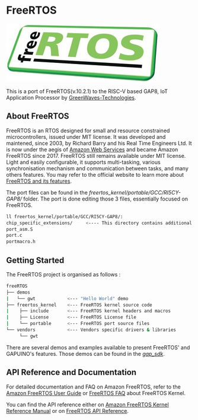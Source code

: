 # FreeRTOS
![FreeRTOS]( ../../docs/freertos/images/freertos.png "FreeRTOS")

This is a port of FreeRTOS(v.10.2.1) to the RISC-V based GAP8, IoT Application Processor by [GreenWaves-Technologies](https://greenwaves-technologies.com).

## About FreeRTOS

FreeRTOS is an RTOS designed for small and resource constrained microcontrollers, issued under MIT license. It was developed and maintened, since 2003, by Richard Barry and his Real Time Engineers Ltd. It is now under the aegis of [Amazon Web Services](https://aws.amazon.com/blogs/opensource/announcing-freertos-kernel-v10/) and became Amazon FreeRTOS since 2017. FreeRTOS still remains available under MIT license.
Light and easily configurable, it supports multi-tasking, various synchronisation mechanism and communication between tasks, and many others features. You may refer to the official website to learn more about [FreeRTOS and its features](https://www.freertos.org/FreeRTOS_Features.html).

The port files can be found in the *freertos_kernel/portable/GCC/RI5CY-GAP8/* folder. The port is done editing those 3 files, essentially focused on FreeRTOS.
```bash
ll freertos_kernel/portable/GCC/RI5CY-GAP8/:
chip_specific_extensions/     <---- This directory contains additional extensions definitions of GAP8.
port_asm.S
port.c
portmacro.h
```

## Getting Started

The FreeRTOS project is organised as follows :
```bash
freeRTOS
├── demos
|   └── gwt            <--- "Hello World" demo
├── freertos_kernel    <--- FreeRTOS kernel source code
|    ├── include       <--- FreeRTOS kernel headers and macros
|    ├── License       <--- FreeRTOS License file
|    └── portable      <--- FreeRTOS port source files
└── vendors            <--- Vendors specific drivers & libraries
     └── gwt
```

There are several demos and examples available to present FreeRTOS' and GAPUINO's features.
Those demos can be found in the [*gap_sdk*](https://github.com/GreenWaves-Technologies/gap_sdk/tree/master).


## API Reference and Documentation

For detailed documentation and FAQ on Amazon FreeRTOS, refer to the [Amazon FreeRTOS User Guide](https://aws.amazon.com/documentation/freertos)  or [ FreeRTOS FAQ](https://www.freertos.org/FAQ.html) about FreeRTOS Kernel.

You can find the API reference either on [Amazon FreeRTOS Kernel Reference Manual](https://docs.aws.amazon.com/freertos-kernel/latest/ref/welcome.html) or on [FreeRTOS API Reference](https://www.freertos.org/a00106.html).
